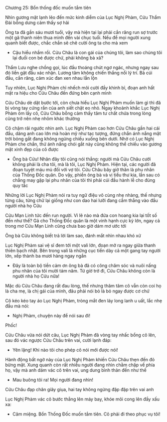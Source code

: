 




Chương 25: Bổn thống đốc muốn tắm tiên

Nhìn gương mặt lạnh lẽo đến mức kinh diễm của Lục Nghị Phàm, Cửu Thẩm Đài bỗng dưng cảm thấy sợ hãi

Ông ta đã gần sáu mươi tuổi, vậy mà hiện tại lại phải cắn răng run sợ trước một gã thanh niên thua mình đến vài chục tuổi. Nếu để mọi người xung quanh biết được, chắc chắn sẽ chê cười ông ta cho mà xem

- Cậu hiểu nhầm rồi. Cửu Châu là con gái của chúng tôi, làm sao chúng tôi lại đuổi con bé được chứ, phải không bà xã?

Thẩm Lưu nghe chồng gọi, lúc đầu thoáng chút ngơ ngác, nhưng ngay sau đó liền gật đầu xác nhận. Lương tâm không chiến thắng nổi lý trí. Bà cúi đầu, cắn răng, cảm xúc đan xen nhau lẫn lộn

Tuy nhiên, Lục Nghị Phàm chỉ nhếch môi cười đầy khinh bỉ, đoạn anh hất mặt ra hiệu cho Cửu Châu đến đứng bên cạnh mình


Cửu Châu dè dặt bước tới, còn chưa hiểu Lục Nghị Phàm muốn làm gì thì đã bị vòng tay cứng rắn của anh siết chặt eo nhỏ. Ngay khoảnh khắc Lục Nghị Phàm ôm lấy cô, Cửu Châu bỗng cảm thấy tâm tư chất chứa trong lòng cũng trở nên nhẹ nhõm khác thường

Cô chậm rãi ngước nhìn anh. Lục Nghị Phàm cao hơn Cửu Châu gần hai cái đầu, dáng anh cao lớn mà hoàn mỹ như tạc tượng, đứng chắn ánh nắng mặt trời bỏng gắt đang không ngừng chiếu xuống bên dưới. Nhờ có Lục Nghị Phàm che chắn, thứ ánh nắng chói gắt này cũng không thể chiếu vào gương mặt xinh đẹp của cô được

- Ông bà Cửu! Nhân đây tôi cũng nói thẳng: người mà Cửu Châu cưới không phải là cha tôi, mà là tôi, Lục Nghị Phàm. Hiện tại, các người đã đoạn tuyệt máu mủ đối với vợ tôi. Cửu Châu bây giờ thân là phu nhân của Thống Đốc quân. Do vậy, phiền ông bà và vị tiểu thư kia, lần sau có chẳng may gặp lại phu nhân của tôi thì phải cúi đầu hành lễ cho đúng quy tắc

Những lời Lục Nghị Phàm nói ra tuy ngữ điệu vô cùng nhẹ nhàng, thế nhưng từng câu, từng chữ lại giống như con dao hai lưỡi đang cắm thẳng vào đầu người nhà họ Cửu

Cửu Mạn Linh tức đến run người. Vì lẽ nào mà đứa con hoang kia lại tốt số đến như thế? Gả cho Thống Đốc quân là một vinh hạnh cực kỳ lớn, ngay cả trong mơ Cửu Mạn Linh cũng chưa bao giờ dám mơ ước tới

Ông bà Cửu không biết trả lời làm sao, đánh mắt nhìn nhau khó xử

Lục Nghị Phàm sai vệ sĩ đem tới một vali lớn, đoạn mở ra ngay giữa thanh thiên bạch nhật. Bên trong vali là những cục tiền dày cả một gang tay người lớn, xếp thành ba mươi hàng ngay ngắn


- Đây là toàn bộ tiền cảm ơn ông bà đã có công chăm sóc và nuôi nấng phu nhân của tôi mười tám năm. Từ giờ trở đi, Cửu Châu không còn là người nhà họ Cửu nữa!

Mặc dù Cửu Châu đang rất đau lòng, thế nhưng thâm tâm cô vẫn còn coi họ là cha mẹ, là chị gái của mình, đâu phải nói bỏ là bỏ ngay được cơ chứ

Cô kéo kéo tay áo Lục Nghị Phàm, tròng mắt đen láy long lanh u uất, lắc nhẹ đầu mà nói:

- Nghị Phàm, chuyện này để nói sau đi!

Phốc!

Cửu Châu vừa nói dứt câu, Lục Nghị Phàm đã vòng tay nhấc bổng cô lên, sau đó vác ngược Cửu Châu trên vai, cười lạnh đáp:

- Yên lặng! Khi nào tôi cho phép cô nói mới được nói!

Hành động bất ngờ này của Lục Nghị Phàm khiến Cửu Châu thẹn đến đỏ bừng mặt. Xung quanh còn rất nhiều người đang nhìn chằm chặp về phía họ, vậy mà anh dám vác cô trên vai, ung dung bình thản đến như thế

- Mau buông tôi ra! Mọi người đang nhìn!

Cửu Châu đạp chân giãy giụa, hai tay không ngừng đập đập trên vai anh

Lục Nghị Phàm vác cô bước thẳng lên máy bay, khóe môi cong lên đầy xấu xa:

- Câm miệng. Bổn Thống Đốc muốn tắm tiên. Cô phải đi theo phục vụ tôi!




